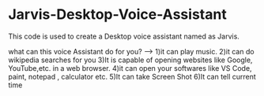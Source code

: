 # Jarvis-Desktop-Voice-Assistant
This code is used to create a Desktop voice assistant named as Jarvis.

what can this voice Assistant do for you?
-->
  1)it can play music.
  2)it can do wikipedia searches for you
  3)It is capable of opening websites like Google, YouTube,etc. in a web browser.
  4)it can open your softwares like VS Code, paint, notepad , calculator etc.
  5)It can take Screen Shot
  6)It can tell current time
